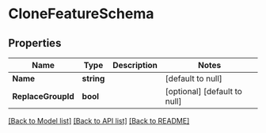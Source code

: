 # CloneFeatureSchema

## Properties
Name | Type | Description | Notes
------------ | ------------- | ------------- | -------------
**Name** | **string** |  | [default to null]
**ReplaceGroupId** | **bool** |  | [optional] [default to null]

[[Back to Model list]](../README.md#documentation-for-models) [[Back to API list]](../README.md#documentation-for-api-endpoints) [[Back to README]](../README.md)

